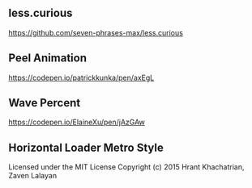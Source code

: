 
## less.curious
https://github.com/seven-phrases-max/less.curious

## Peel Animation
https://codepen.io/patrickkunka/pen/axEgL

## Wave Percent
https://codepen.io/ElaineXu/pen/jAzGAw

## Horizontal Loader Metro Style

Licensed under the MIT License
Copyright (c) 2015 Hrant Khachatrian, Zaven Lalayan
